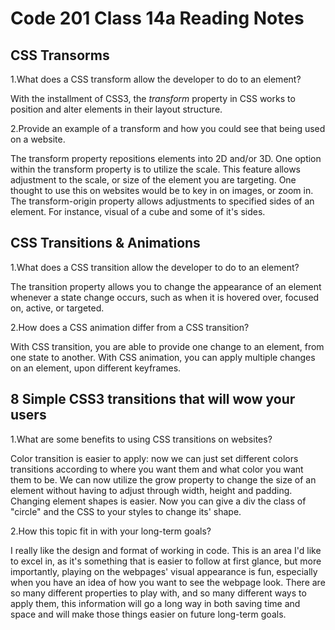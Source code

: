 # Code 201 Class 14a Reading Notes

## CSS Transorms

1.What does a CSS transform allow the developer to do to an element?

With the installment of CSS3, the *transform* property in CSS works to position and alter elements in their layout structure.

2.Provide an example of a transform and how you could see that being used on a website.

The transform property repositions elements into 2D and/or 3D. One option within the transform property is to utilize the scale. This feature allows adjustment to the scale, or size of the element you are targeting. One thought to use this on websites would be to key in on images, or zoom in. The transform-origin property allows adjustments to specified sides of an element. For instance, visual of a cube and some of it's sides.

## CSS Transitions & Animations

1.What does a CSS transition allow the developer to do to an element?

The transition property allows you to change the appearance of an element whenever a state change occurs, such as when it is hovered over, focused on, active, or targeted.

2.How does a CSS animation differ from a CSS transition?

With CSS transition, you are able to provide one change to an element, from one state to another. With CSS animation, you can apply multiple changes on an element, upon different keyframes.

## 8 Simple CSS3 transitions that will wow your users

1.What are some benefits to using CSS transitions on websites?

Color transition is easier to apply: now we can just set different colors transitions according to where you want them and what color you want them to be.
We can now utilize the grow property to change the size of an element without having to adjust through width, height and padding.
Changing element shapes is easier. Now you can give a div the class of "circle" and the CSS to your styles to change its' shape.

2.How this topic fit in with your long-term goals?

I really like the design and format of working in code. This is an area I'd like to excel in, as it's something that is easier to follow at first glance, but more importantly, playing on the webpages' visual appearance is fun, especially when you have an idea of how you want to see the webpage look. There are so many different properties to play with, and so many different ways to apply them, this information will go a long way in both saving time and space and will make those things easier on future long-term goals.
